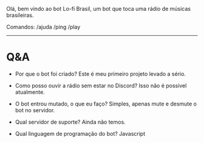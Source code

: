 Olá, bem vindo ao bot Lo-fi Brasil, um bot que toca uma rádio de músicas brasileiras.

Comandos:
/ajuda
/ping
/play

---

# Q&A
- Por que o bot foi criado?
Este é meu primeiro projeto levado a sério.

- Como posso ouvir a rádio sem estar no Discord?
Isso não é possivel atualmente.

- O bot entrou mutado, o que eu faço?
Simples, apenas mute e desmute o bot no servidor.

- Qual servidor de suporte?
Ainda não temos.

- Qual linguagem de programação do bot?
Javascript
